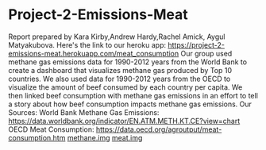 # Project-2-Emissions-Meat
Report prepared by Kara Kirby,Andrew Hardy,Rachel Amick, Aygul Matyakubova.
Here's the link to our heroku app: https://project-2-emissions-meat.herokuapp.com/meat_consumption
Our group used methane gas emissions data for 1990-2012 years from the World Bank to create a dashboard that visualizes methane gas produced by Top 10 countries.  We also used data for 1990-2012 years from the OECD to visualize the amount of beef consumed by each country per capita.  We then linked beef consumption with methane gas emissions in an effort to tell a story about how beef consumption impacts methane gas emissions. 
Our Sources: World Bank Methane Gas Emissions: https://data.worldbank.org/indicator/EN.ATM.METH.KT.CE?view=chart 
OECD Meat Consumption: https://data.oecd.org/agroutput/meat-consumption.htm 
[methane.img](https://github.com/silentstar29/Project-2-Emissions-Meat/blob/master/images/methane.PNG)
[meat.img](https://github.com/silentstar29/Project-2-Emissions-Meat/blob/master/images/meat.PNG)
